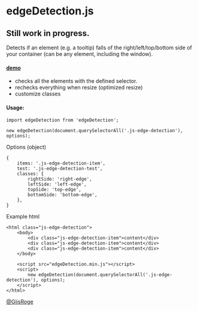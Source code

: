 edgeDetection.js
================

## Still work in progress.

Detects if an element (e.g. a tooltip) falls of the right/left/top/bottom side of your container (can be any element, including the window).


#### [demo](http://gijsroge.github.io/offscreen.js)

 - checks all the elements with the defined selector.
 - rechecks everything when resize (optimized resize)
 - customize classes

#### Usage:
```
import edgeDetection from 'edgeDetection';

new edgeDetection(document.querySelectorAll('.js-edge-detection'), options);
```

Options (object)
```
{
    items: '.js-edge-detection-item',
    test: '.js-edge-detection-test',
    classes: {
        rightSide: 'right-edge',
        leftSide: 'left-edge',
        topSide: 'top-edge',
        bottomSide: 'bottom-edge',
    },
}
```

Example html
```
<html class="js-edge-detection">
    <body>
        <div class="js-edge-detection-item">content</div>
        <div class="js-edge-detection-item">content</div>
        <div class="js-edge-detection-item">content</div>
    </body>

    <script src="edgeDetection.min.js"></script>
    <script>
        new edgeDetection(document.querySelectorAll('.js-edge-detection'), options);
    </script>
</html>
```

[@GijsRoge](https://twitter.com/GijsRoge)
